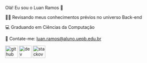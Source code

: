 Olá! Eu sou o Luan Ramos 👋

👨‍💻 Revisando meus conhecimentos prévios no universo Back-end

💻 Graduando em Ciências da Computação

💬 Contate-me: luan.ramos@aluno.uepb.edu.br



[<img src='https://cdn.jsdelivr.net/npm/simple-icons@3.0.1/icons/github.svg' alt='github' height='40'>](https://github.com/luanrramos)  [<img src='https://cdn.jsdelivr.net/npm/simple-icons@3.0.1/icons/dev-dot-to.svg' alt='dev' height='40'>](https://dev.to/luanrramos)  [<img src='https://cdn.jsdelivr.net/npm/simple-icons@3.0.1/icons/stackoverflow.svg' alt='stackoverflow' height='40'>](https://stackoverflow.com/users/19737328)  
